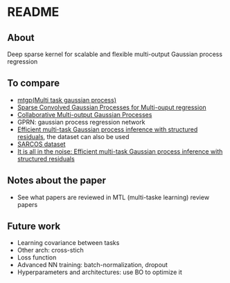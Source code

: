 # README

## About

Deep sparse kernel for scalable and flexible multi-output Gaussian process regression

## To compare

- [mtgp(Multi task gaussian process)](https://github.com/ebonilla/mtgp)
- [Sparse Convolved Gaussian Processes for Multi-ouput regression](https://github.com/SheffieldML/multigp)
- [Collaborative Multi-output Gaussian Processes](https://github.com/trungngv/cogp)
- GPRN: gaussian process regression network
- [Efficient multi-task Gaussian process inference with structured residuals](https://github.com/PMBio/pygp_kronsum), the dataset can also be used
- [SARCOS dataset](http://www.gaussianprocess.org/gpml/data/)
- [It is all in the noise: Efficient multi-task Gaussian process inference with structured residuals](https://github.com/PMBio/pygp_kronsum)

## Notes about the paper

- See what papers are reviewed in MTL (multi-taske learning) review papers

## Future work

- Learning covariance between tasks
- Other arch: cross-stich
- Loss function
- Advanced NN training: batch-normalization, dropout
- Hyperparameters and architectures: use BO to optimize it
